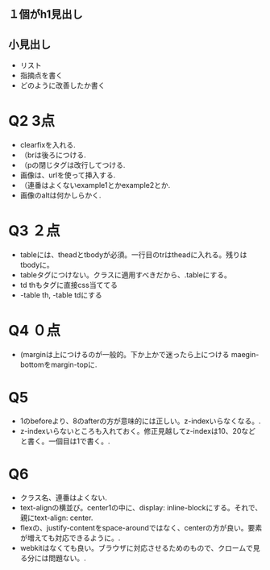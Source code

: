 ## １個がh1見出し

## 小見出し
- リスト
- 指摘点を書く
 - どのように改善したか書く

#  Q2 3点
-  clearfixを入れる.
- （brは後ろにつける.
- （pの閉じタグは改行してつける.
- 画像は、urlを使って挿入する.
- （連番はよくないexample1とかexample2とか.
- 画像のaltは何かしらかく.

# Q3 ２点
- tableには、theadとtbodyが必須。一行目のtrはtheadに入れる。残りはtbodyに。
- tableタグにつけない。クラスに適用すべきだから、.tableにする。
- td thもタグに直接css当ててる 
 - -table th,
   -table tdにする
  
# Q4 ０点
- (marginは上につけるのが一般的。下か上かで迷ったら上につける maegin-bottomをmargin-topに.

# Q5
- 1のbeforeより、8のafterの方が意味的には正しい。z-indexいらなくなる。.
- z-indexいらないところも入れておく。修正見越してz-indexは10、20などと書く。一個目は1で書く。.

# Q6
- クラス名、連番はよくない.
- text-alignの横並び。center1の中に、display: inline-blockにする。それで、親にtext-align: center.
- flexの、justify-contentをspace-aroundではなく、centerの方が良い。要素が増えても対応できるように。.
- webkitはなくても良い。ブラウザに対応させるためのもので、クロームで見る分には問題ない。.